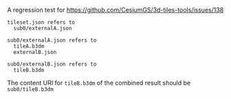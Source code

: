 A regression test for https://github.com/CesiumGS/3d-tiles-tools/issues/138 

```
tileset.json refers to
  sub0/externalA.json
  
sub0/externalA.json refers to
  tileA.b3dm
  externalB.json
  
sub0/externalB.json refers to
  tileB.b3dm
```  

The content URI for `tileB.b3dm` of the combined result should be `sub0/tileB.b3dm`

  
  